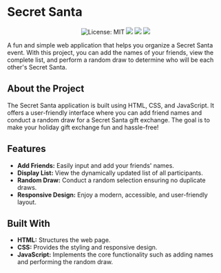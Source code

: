 # Secret Santa

<p align="center">
  
  <img src="https://img.shields.io/badge/License-MIT-yellow.svg" alt="License: MIT"/>
  <img src="https://img.shields.io/badge/JavaScript"/>
  <img src="https://img.shields.io/badge/HTML"/>
  <img src="https://img.shields.io/badge/CSS"/>
</p>

A fun and simple web application that helps you organize a Secret Santa event. With this project, you can add the names of your friends, view the complete list, and perform a random draw to determine who will be each other's Secret Santa.

## About the Project

The Secret Santa application is built using HTML, CSS, and JavaScript. It offers a user-friendly interface where you can add friend names and conduct a random draw for a Secret Santa gift exchange. The goal is to make your holiday gift exchange fun and hassle-free!

## Features

- **Add Friends:** Easily input and add your friends' names.
- **Display List:** View the dynamically updated list of all participants.
- **Random Draw:** Conduct a random selection ensuring no duplicate draws.
- **Responsive Design:** Enjoy a modern, accessible, and user-friendly layout.

## Built With

- **HTML:** Structures the web page.
- **CSS:** Provides the styling and responsive design.
- **JavaScript:** Implements the core functionality such as adding names and performing the random draw.
